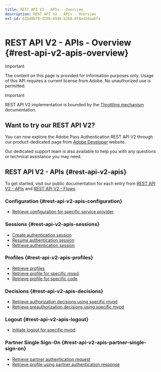 ```yaml
---
title: REST API V2 - APIs - Overview
description: REST API V2 - APIs - Overview
exl-id: 62b48bf0-d200-4949-b268-8f8ea2daabfa
---
```

# REST API V2 - APIs - Overview {#rest-api-v2-apis-overview}

>[!IMPORTANT]
>
> The content on this page is provided for information purposes only. Usage of this API requires a current license from Adobe. No unauthorized use is permitted.

>[!IMPORTANT]
>
> REST API V2 implementation is bounded by the [Throttling mechanism](/help/authentication/throttling-mechanism.md) documentation.

## Want to try our REST API V2?

You can now explore the Adobe Pass Authentication REST API V2 through our product-dedicated page from [Adobe Developer](https://developer.adobe.com/adobe-pass/) website.

Our dedicated support team is also available to help you with any questions or technical assistance you may need.

## REST API V2 - APIs {#rest-api-v2-apis}

To get started, visit our public documentation for each entry from [REST API V2 - APIs](./rest-api-v2-apis-overview.md) and [REST API V2 - Flows](../flows/rest-api-v2-flows-overview.md).

### Configuration {#rest-api-v2-apis-configuration}

* [Retrieve configuration for specific service provider](configuration-apis/rest-api-v2-configuration-apis-retrieve-configuration-for-specific-service-provider.md)

### Sessions {#rest-api-v2-apis-sessions}

* [Create authentication session](sessions-apis/rest-api-v2-sessions-apis-create-authentication-session.md)
* [Resume authentication session](sessions-apis/rest-api-v2-sessions-apis-resume-authentication-session.md)
* [Retrieve authentication session](sessions-apis/rest-api-v2-sessions-apis-retrieve-authentication-session-information-using-code.md)

### Profiles {#rest-api-v2-apis-profiles}

* [Retrieve profiles](profiles-apis/rest-api-v2-profiles-apis-retrieve-profiles.md)
* [Retrieve profile for specific mvpd](profiles-apis/rest-api-v2-profiles-apis-retrieve-profile-for-specific-mvpd.md)
* [Retrieve profile for specific code](profiles-apis/rest-api-v2-profiles-apis-retrieve-profile-for-specific-code.md)

### Decisions {#rest-api-v2-apis-decisions}

* [Retrieve authorization decisions using specific mvpd](decisions-apis/rest-api-v2-decisions-apis-retrieve-authorization-decisions-using-specific-mvpd.md)
* [Retrieve preauthorization decisions using specific mvpd](decisions-apis/rest-api-v2-decisions-apis-retrieve-preauthorization-decisions-using-specific-mvpd.md)

### Logout {#rest-api-v2-apis-logout}

* [Initiate logout for specific mvpd](logout-apis/rest-api-v2-logout-apis-initiate-logout-for-specific-mvpd.md)

### Partner Single Sign-On {#rest-api-v2-apis-partner-single-sign-on}

* [Retrieve partner authentication request](partner-single-sign-on-apis/rest-api-v2-partner-single-sign-on-apis-retrieve-partner-authentication-request.md)
* [Retrieve profile using partner authentication response](partner-single-sign-on-apis/rest-api-v2-partner-single-sign-on-apis-retrieve-profile-using-partner-authentication-response.md)
